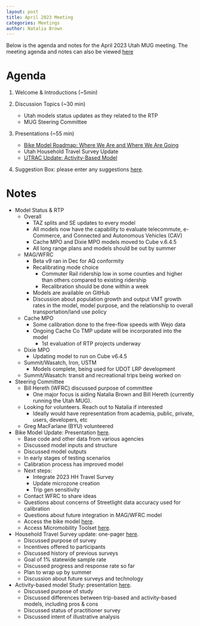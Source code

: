 ```yaml
---
layout: post
title: April 2023 Meeting
categories: Meetings
author: Natalia Brown
---
```


Below is the agenda and notes for the April 2023 Utah MUG meeting. The meeting agenda and notes can also be viewed [here](https://docs.google.com/document/d/1INjGpaTnoyNo5jwV2wH1SD8sooiiuDyAiZdpoRF9ekA/edit)

# Agenda

1. Welcome & Introductions (~5min)

2. Discussion Topics (~30 min)

   - Utah models status updates as they related to the RTP
   - MUG Steering Committee 

3. Presentations (~55 min)
    
   - [Bike Model Roadmap: Where We Are and Where We Are Going](https://docs.google.com/presentation/d/1PHHGpdHDdVFs-_dzkiubjPtGfW5t1pQraRcWFFGbEE0/edit#slide=id.p)
   - Utah Household Travel Survey Update
   - [UTRAC Update: Activity-Based Model](https://docs.google.com/presentation/d/1NKScXcnUiRuC7f4LdyW1qX5iThfc3bzx/edit#slide=id.p1)

4. Suggestion Box: please enter any suggestions [here](https://docs.google.com/forms/d/e/1FAIpQLSeDrhBnu1zuc2MvGWOlZ1q85KSoE-NXFUH-Oc9id567GtV6Ow/viewform). 

# Notes

- Model Status & RTP
   - Overall
      - TAZ splits and SE updates to every model
      - All models now have the capability to evaluate telecommute, e-Commerce, and Connected and Autonomous Vehicles (CAV)
      - Cache MPO and Dixie MPO models moved to Cube v.6.4.5
      - All long range plans and models should be out by summer
   - MAG/WFRC
      - Beta v9 ran in Dec for AQ conformity
      - Recalibrating mode choice
         - Commuter Rail ridership low in some counties and higher than others compared to existing ridership
         - Recalibration should be done within a week
      - Models are available on GitHub
      - Discussion about population growth and output VMT growth rates in the model, model purpose, and the relationship to overall transportation/land use policy
   - Cache MPO
      - Some calibration done to the free-flow speeds with Wejo data
      - Ongoing Cache Co TMP update will be incorporated into the model
         - 1st evaluation of RTP projects underway
   - Dixie MPO
      - Updating model to run on Cube v6.4.5
   - Summit/Wasatch, Iron, USTM
      - Models complete, being used for UDOT LRP development
   - Summit/Wasatch: transit and recreational trips being worked on
- Steering Committee
   - Bill Hereth (WFRC) discussed purpose of committee
      - One major focus is aiding Natalia Brown and Bill Hereth (currently running the Utah MUG).
   - Looking for volunteers. Reach out to Natalia if interested
      - Ideally would have representation from academia, public, private, users, developers, etc
   - Greg MacFarlane (BYU) volunteered
- Bike Model Update: Presentation [here](https://docs.google.com/presentation/d/1PHHGpdHDdVFs-_dzkiubjPtGfW5t1pQraRcWFFGbEE0/edit). 
   - Base code and other data from various agencies
   - Discussed model inputs and structure
   - Discussed model outputs
   - In early stages of testing scenarios
   - Calibration process has improved model
   - Next steps:
      - Integrate 2023 HH Travel Survey
      - Update microzone creation
      - Trip gen sensitivity
   - Contact WFRC to share ideas
   - Questions about concerns of Streetlight data accuracy used for calibration
   - Questions about future integration in MAG/WFRC model
   - Access the bike model [here](https://github.com/WFRCAnalytics/utah_bike_demand_model).
   - Access Micromobility Toolset [here](https://github.com/RSGInc/micromobility_toolset).
- Household Travel Survey update: one-pager [here](https://docs.google.com/document/d/1yVR40sAniXN4Uf9Es8AOY3dRqAx-GmM55U-PRDG2wWE/edit#heading=h.9ogj6zydyiju).
   - Discussed purpose of survey
   - Incentives offered to participants
   - Discussed history of previous surveys
   - Goal of 1% statewide sample rate
   - Discussed progress and response rate so far
   - Plan to wrap up by summer
   - Discussion about future surveys and technology
- Activity-based model Study: presentation [here](https://docs.google.com/presentation/d/1NKScXcnUiRuC7f4LdyW1qX5iThfc3bzx/edit?rtpof=true&sd=true).
   - Discussed purpose of study
   - Discussed differences between trip-based and activity-based models, including pros & cons
   - Discussed status of practitioner survey
   - Discussed intent of illustrative analysis









